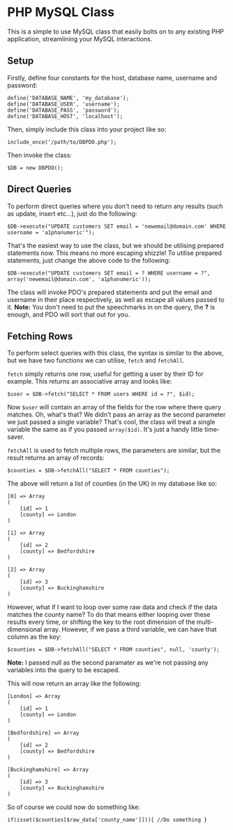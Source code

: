 PHP MySQL Class
===============

This is a simple to use MySQL class that easily bolts on to any existing PHP application, streamlining your MySQL interactions.


Setup
-----

Firstly, define four constants for the host, database name, username and password:

```
define('DATABASE_NAME', 'my_database');
define('DATABASE_USER', 'username');
define('DATABASE_PASS', 'password');
define('DATABASE_HOST', 'localhost');
```

Then, simply include this class into your project like so:

`include_once('/path/to/DBPDO.php');`

Then invoke the class:

`$DB = new DBPDO();`


Direct Queries
-----

To perform direct queries where you don't need to return any results (such as update, insert etc...), just do the following:

`$DB->execute("UPDATE customers SET email = 'newemail@domain.com' WHERE username = 'a1phanumeric'");`

That's the easiest way to use the class, but we should be utilising prepared statements now. This means no more escaping shizzle! To utilise prepared statements, just change the above code to the following:

`$DB->execute("UPDATE customers SET email = ? WHERE username = ?", array('newemail@domain.com', 'a1phanumeric'));`

The class will invoke PDO's prepared statements and put the email and username in their place respectively, as well as escape all values passed to it. **Note:** You don't need to put the speechmarks in on the query, the **?** is enough, and PDO will sort that out for you.


Fetching Rows
-----

To perform select queries with this class, the syntax is similar to the above, but we have two functions we can utilise, `fetch` and `fetchAll`.

`fetch` simply returns one row, useful for getting a user by their ID for example. This returns an associative array and looks like:

`$user = $DB->fetch("SELECT * FROM users WHERE id = ?", $id);`

Now `$user` will contain an array of the fields for the row where there query matches. Oh, what's that? We didn't pass an array as the second parameter we just passed a single variable? That's cool, the class will treat a single variable the same as if you passed `array($id)`. It's just a handy little time-saver.

`fetchAll` is used to fetch multiple rows, the parameters are similar, but the result returns an array of records:

`$counties = $DB->fetchAll("SELECT * FROM counties");`

The above will return a list of counties (in the UK) in my database like so:

```
[0] => Array
(
    [id] => 1
    [county] => London
)

[1] => Array
(
    [id] => 2
    [county] => Bedfordshire
)

[2] => Array
(
    [id] => 3
    [county] => Buckinghamshire
)
```

However, what if I want to loop over some raw data and check if the data matches the county name? To do that means either looping over these results every time, or shifting the key to the root dimension of the multi-dimensional array. However, if we pass a third variable, we can have that column as the key:

`$counties = $DB->fetchAll("SELECT * FROM counties", null, 'county');`

**Note:** I passed null as the second paramater as we're not passing any variables into the query to be escaped.

This will now return an array like the following:

```
[London] => Array
(
    [id] => 1
    [county] => London
)

[Bedfordshire] => Array
(
    [id] => 2
    [county] => Bedfordshire
)

[Buckinghamshire] => Array
(
    [id] => 3
    [county] => Buckinghamshire
)
```

So of course we could now do something like:

`if(isset($counties[$raw_data['county_name']])){ //Do something }`
